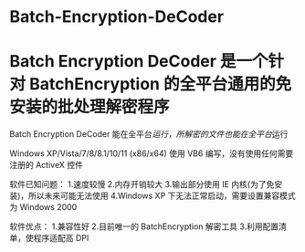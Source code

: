# Batch-Encryption-DeCoder
# Batch Encryption DeCoder 是一个针对 BatchEncryption 的全平台通用的免安装的批处理解密程序

Batch Encryption DeCoder 能在全平台*运行，所解密的文件也能在全平台*运行

Windows XP/Vista/7/8/8.1/10/11 (x86/x64)
使用 VB6 编写，没有使用任何需要注册的 ActiveX 控件

软件已知问题：
1.速度较慢
2.内存开销较大
3.输出部分使用 IE 内核(为了免安装)，所以未来可能无法使用
4.Windows XP 下无法正常启动，需要设置兼容模式为 Windows 2000

软件优点：
1.兼容性好
2.目前唯一的 BatchEncryption 解密工具
3.利用配置清单，使程序适配高 DPI
